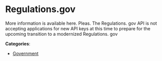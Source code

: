 # Regulations.gov

More information is available here. Pleas. The Regulations. gov API is not accepting applications for new API keys at this time to prepare for the upcoming transition to a modernized Regulations. gov

**Categories**:

- [Government](https://github/apis-list/apis-list#government)



